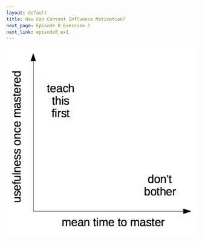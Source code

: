 ```yaml
---
layout: default
title: How Can Content Influence Motivation?
next_page: Episode 8 Exercise 1
next_link: episode8_ex1
---
```


<img src="assets/images/what-to-teach.png">
